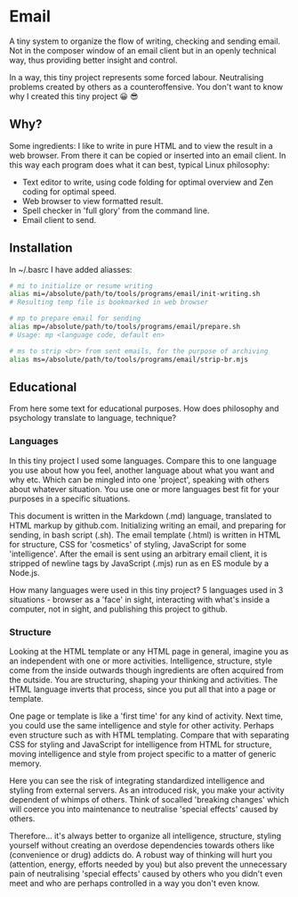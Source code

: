 # Email

A tiny system to organize the flow of writing, checking and sending email. Not in the composer window of an email client but in an openly technical way, thus providing better insight and control.

In a way, this tiny project represents some forced labour. Neutralising problems created by others as a counteroffensive. You don't want to know why I created this tiny project 😀 😎


## Why?

Some ingredients: I like to write in pure HTML and to view the result in a web browser. From there it can be copied or inserted into an email client. In this way each program does what it can best, typical Linux philosophy:
+ Text editor to write, using code folding for optimal overview and Zen coding for optimal speed.
+ Web browser to view formatted result.
+ Spell checker in 'full glory' from the command line.
+ Email client to send.


## Installation

In ~/.basrc I have added aliasses:

```bash
# mi to initialize or resume writing
alias mi=/absolute/path/to/tools/programs/email/init-writing.sh
# Resulting temp file is bookmarked in web browser

# mp to prepare email for sending
alias mp=/absolute/path/to/tools/programs/email/prepare.sh
# Usage: mp <language code, default en>

# ms to strip <br> from sent emails, for the purpose of archiving
alias ms=/absolute/path/to/tools/programs/email/strip-br.mjs
```


## Educational

From here some text for educational purposes. How does philosophy and psychology translate to language, technique?


### Languages

In this tiny project I used some languages. Compare this to one language you use about how you feel, another language about what you want and why etc. Which can be mingled into one 'project', speaking with others about whatever situation. You use one or more languages best fit for your purposes in a specific situations.

This document is written in the Markdown (.md) language, translated to HTML markup by github.com. Initializing writing an email, and preparing for sending, in bash script (.sh). The email template (.html) is written in HTML for structure, CSS for 'cosmetics' of styling, JavaScript for some 'intelligence'. After the email is sent using an arbitrary email client, it is stripped of newline tags by JavaScript (.mjs) run as en ES module by a Node.js.

How many languages were used in this tiny project? 5 languages used in 3 situations - browser as a 'face' in sight, interacting with what's inside a computer, not in sight, and publishing this project to github.


### Structure

Looking at the HTML template or any HTML page in general, imagine you as an independent with one or more activities. Intelligence, structure, style come from the inside outwards though ingredients are often acquired from the outside. You are structuring, shaping your thinking and activities. The HTML language inverts that process, since you put all that into a page or template.

One page or template is like a 'first time' for any kind of activity. Next time, you could use the same intelligence and style for other activity. Perhaps even structure such as with HTML templating. Compare that with separating CSS for styling and JavaScript for intelligence from HTML for structure, moving intelligence and style from project specific to a matter of generic memory.

Here you can see the risk of integrating standardized intelligence and styling from external servers. As an introduced risk, you make your activity dependent of whimps of others. Think of socalled 'breaking changes' which will coerce you into maintenance to neutralise 'special effects' caused by others.

Therefore... it's always better to organize all intelligence, structure, styling yourself without creating an overdose dependencies towards others like (convenience or drug) addicts do. A robust way of thinking will hurt you (attention, energy, efforts needed by you) but also prevent the unnecessary pain of neutralising 'special effects' caused by others who you didn't even meet and who are perhaps controlled in a way you don't even know.
